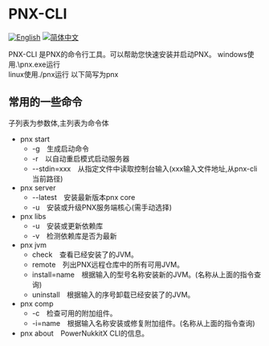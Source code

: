 # PNX-CLI
[![English](https://img.shields.io/badge/English-100%25-green?style=flat-square)](https://github.com/PowerNukkitX/PNX-CLI/blob/master/README.md)
[![简体中文](https://img.shields.io/badge/简体中文-100%25-green?style=flat-square)](https://github.com/PowerNukkitX/PNX-CLI/blob/master/lang/ZH-README.md)


PNX-CLI 是PNX的命令行工具。可以帮助您快速安装并启动PNX。
windows使用.\pnx.exe运行  
linux使用./pnx运行
以下简写为pnx
## 常用的一些命令
子列表为参数体,主列表为命令体
- pnx start
  - -g&emsp;生成启动命令
  - -r&emsp;以自动重启模式启动服务器
  - --stdin=xxx&emsp;从指定文件中读取控制台输入(xxx输入文件地址,从pnx-cli当前路径)
- pnx server
  - --latest&emsp;安装最新版本pnx core
  - -u&emsp;安装或升级PNX服务端核心(需手动选择)
- pnx libs
  - -u&emsp;安装或更新依赖库
  - -v&emsp;检测依赖库是否为最新
- pnx jvm
  - check&emsp;查看已经安装了的JVM。
  - remote&emsp;列出PNX远程仓库中的所有可用JVM。
  - install=name&emsp;根据输入的型号名称安装新的JVM。(名称从上面的指令查询)
  - uninstall&emsp;根据输入的序号卸载已经安装了的JVM。
- pnx comp
  - -c&emsp;检查可用的附加组件。
  - -i=name&emsp;根据输入名称安装或修复附加组件。(名称从上面的指令查询)
- pnx about&emsp;PowerNukkitX CLI的信息。
